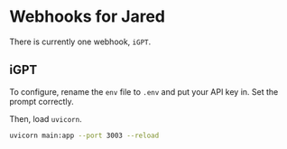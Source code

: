 # Webhooks for Jared

There is currently one webhook, `iGPT`.

## iGPT

To configure, rename the `env` file to `.env` and put your API key in.
Set the prompt correctly.

Then, load `uvicorn`.

```sh 
uvicorn main:app --port 3003 --reload 
```
